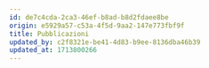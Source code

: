 ```yaml
---
id: de7c4cda-2ca3-46ef-b8ad-b8d2fdaee8be
origin: e5929a57-c53a-4f5d-9aa2-147e773fbf9f
title: Pubblicazioni
updated_by: c2f8321e-be41-4d83-b9ee-8136dba46b39
updated_at: 1713800266
---
```

